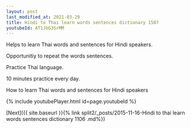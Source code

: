 ```yaml
---
layout: post
last_modified_at: 2021-03-29
title: Hindi to Thai learn words sentences dictionary 1507 
youtubeId: AT1JbG3SrMM
---
```

 
 
Helps to learn Thai words and sentences for Hindi speakers.

Opportunitiy to repeat the words sentences. 

Practice Thai language. 
 
10 minutes practice every day. 
 
How to learn Thai words and sentences for Hindi speakers 
 
{% include youtubePlayer.html id=page.youtubeId %}
 
 
[Next]({{ site.baseurl }}{% link  split2/_posts/2015-11-16-Hindi to thai learn words sentences dictionary 1106 .md%})
 

